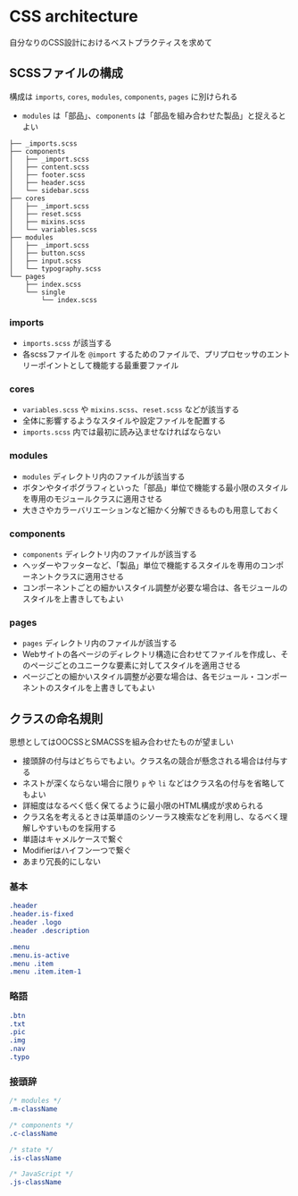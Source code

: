 # CSS architecture

自分なりのCSS設計におけるベストプラクティスを求めて

## SCSSファイルの構成

構成は `imports`, `cores`, `modules`, `components`, `pages` に別けられる

- `modules` は「部品」、`components` は「部品を組み合わせた製品」と捉えるとよい

```
├── _imports.scss
├── components
│   ├── _import.scss
│   ├── content.scss
│   ├── footer.scss
│   ├── header.scss
│   └── sidebar.scss
├── cores
│   ├── _import.scss
│   ├── reset.scss
│   ├── mixins.scss
│   └── variables.scss
├── modules
│   ├── _import.scss
│   ├── button.scss
│   ├── input.scss
│   └── typography.scss
└── pages
    ├── index.scss
    └── single
        └── index.scss
```

### imports

- `imports.scss` が該当する
- 各scssファイルを `@import` するためのファイルで、プリプロセッサのエントリーポイントとして機能する最重要ファイル

### cores

- `variables.scss` や `mixins.scss`、`reset.scss` などが該当する
- 全体に影響するようなスタイルや設定ファイルを配置する
- `imports.scss` 内では最初に読み込ませなければならない

### modules

- `modules` ディレクトリ内のファイルが該当する
- ボタンやタイポグラフィといった「部品」単位で機能する最小限のスタイルを専用のモジュールクラスに適用させる
- 大きさやカラーバリエーションなど細かく分解できるものも用意しておく

### components

- `components` ディレクトリ内のファイルが該当する
- ヘッダーやフッターなど、「製品」単位で機能するスタイルを専用のコンポーネントクラスに適用させる
- コンポーネントごとの細かいスタイル調整が必要な場合は、各モジュールのスタイルを上書きしてもよい

### pages

- `pages` ディレクトリ内のファイルが該当する
- Webサイトの各ページのディレクトリ構造に合わせてファイルを作成し、そのページごとのユニークな要素に対してスタイルを適用させる
- ページごとの細かいスタイル調整が必要な場合は、各モジュール・コンポーネントのスタイルを上書きしてもよい

## クラスの命名規則

思想としてはOOCSSとSMACSSを組み合わせたものが望ましい

- 接頭辞の付与はどちらでもよい。クラス名の競合が懸念される場合は付与する
- ネストが深くならない場合に限り `p` や `li` などはクラス名の付与を省略してもよい
- 詳細度はなるべく低く保てるように最小限のHTML構成が求められる
- クラス名を考えるときは英単語のシソーラス検索などを利用し、なるべく理解しやすいものを採用する
- 単語はキャメルケースで繋ぐ
- Modifierはハイフン一つで繋ぐ
- あまり冗長的にしない

### 基本

```css
.header
.header.is-fixed
.header .logo
.header .description

.menu
.menu.is-active
.menu .item
.menu .item.item-1
```

### 略語

```css
.btn
.txt
.pic
.img
.nav
.typo
```

### 接頭辞

```css
/* modules */
.m-className

/* components */
.c-className

/* state */
.is-className

/* JavaScript */
.js-className
```
